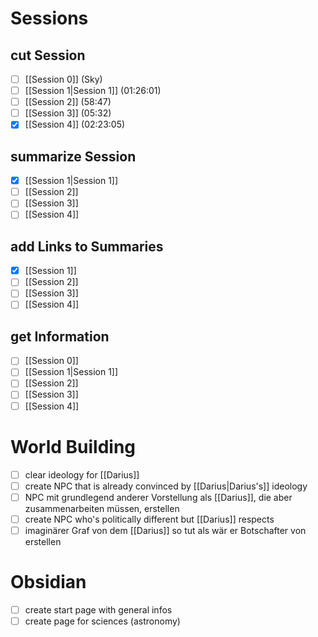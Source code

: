 # Sessions

## cut Session
- [ ] [[Session 0]] (Sky)
- [ ] [[Session 1|Session 1]] (01:26:01)
- [ ] [[Session 2]] (58:47)
- [ ] [[Session 3]] (05:32)
- [x] [[Session 4]] (02:23:05)

## summarize Session
- [x] [[Session 1|Session 1]]
- [ ] [[Session 2]]
- [ ] [[Session 3]]
- [ ] [[Session 4]]
## add Links to Summaries
- [x] [[Session 1]]
- [ ] [[Session 2]]
- [ ] [[Session 3]]
- [ ] [[Session 4]]
## get Information
- [ ] [[Session 0]]
- [ ] [[Session 1|Session 1]]
- [ ] [[Session 2]]
- [ ] [[Session 3]]
- [ ] [[Session 4]]
# World Building
- [ ] clear ideology for [[Darius]]
- [ ] create NPC that is already convinced by [[Darius|Darius's]] ideology
- [ ] NPC mit grundlegend anderer Vorstellung als [[Darius]], die aber zusammenarbeiten müssen, erstellen
- [ ] create NPC who's politically different but [[Darius]] respects
- [ ] imaginärer Graf von dem [[Darius]] so tut als wär er Botschafter von erstellen
# Obsidian
- [ ] create start page with general infos
- [ ] create page for sciences (astronomy)